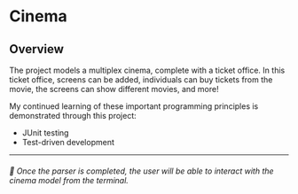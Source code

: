 # Cinema

## Overview

The project models a multiplex cinema, complete with a ticket office. In this ticket office, screens can be added, individuals can buy tickets from the movie, the screens can show different movies, and more!

My continued learning of these important programming principles is demonstrated through this project:

- JUnit testing
- Test-driven development

___

###### 🚨 Once the parser is completed, the user will be able to interact with the cinema model from the terminal.
